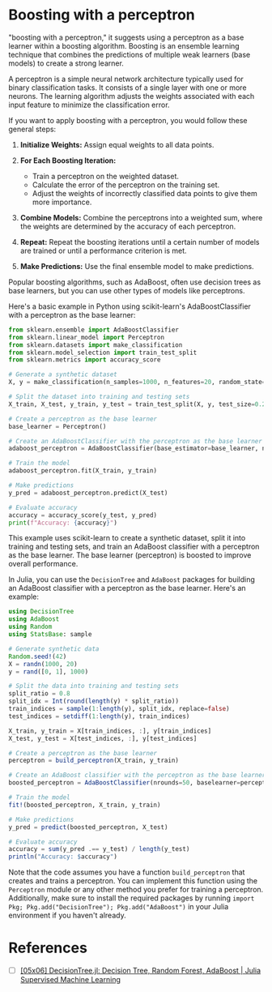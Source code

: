 # Boosting with a perceptron

"boosting with a perceptron," it suggests using a perceptron as a base learner within a boosting algorithm. Boosting is an ensemble learning technique that combines the predictions of multiple weak learners (base models) to create a strong learner.

A perceptron is a simple neural network architecture typically used for binary classification tasks. It consists of a single layer with one or more neurons. The learning algorithm adjusts the weights associated with each input feature to minimize the classification error.

If you want to apply boosting with a perceptron, you would follow these general steps:

1. **Initialize Weights:** Assign equal weights to all data points.

2. **For Each Boosting Iteration:**
   - Train a perceptron on the weighted dataset.
   - Calculate the error of the perceptron on the training set.
   - Adjust the weights of incorrectly classified data points to give them more importance.

3. **Combine Models:** Combine the perceptrons into a weighted sum, where the weights are determined by the accuracy of each perceptron.

4. **Repeat:** Repeat the boosting iterations until a certain number of models are trained or until a performance criterion is met.

5. **Make Predictions:** Use the final ensemble model to make predictions.

Popular boosting algorithms, such as AdaBoost, often use decision trees as base learners, but you can use other types of models like perceptrons.

Here's a basic example in Python using scikit-learn's AdaBoostClassifier with a perceptron as the base learner:

```python
from sklearn.ensemble import AdaBoostClassifier
from sklearn.linear_model import Perceptron
from sklearn.datasets import make_classification
from sklearn.model_selection import train_test_split
from sklearn.metrics import accuracy_score

# Generate a synthetic dataset
X, y = make_classification(n_samples=1000, n_features=20, random_state=42)

# Split the dataset into training and testing sets
X_train, X_test, y_train, y_test = train_test_split(X, y, test_size=0.2, random_state=42)

# Create a perceptron as the base learner
base_learner = Perceptron()

# Create an AdaBoostClassifier with the perceptron as the base learner
adaboost_perceptron = AdaBoostClassifier(base_estimator=base_learner, n_estimators=50, random_state=42)

# Train the model
adaboost_perceptron.fit(X_train, y_train)

# Make predictions
y_pred = adaboost_perceptron.predict(X_test)

# Evaluate accuracy
accuracy = accuracy_score(y_test, y_pred)
print(f"Accuracy: {accuracy}")
```

This example uses scikit-learn to create a synthetic dataset, split it into training and testing sets, and train an AdaBoost classifier with a perceptron as the base learner. The base learner (perceptron) is boosted to improve overall performance.

In Julia, you can use the `DecisionTree` and `AdaBoost` packages for building an AdaBoost classifier with a perceptron as the base learner. Here's an example:

```julia
using DecisionTree
using AdaBoost
using Random
using StatsBase: sample

# Generate synthetic data
Random.seed!(42)
X = randn(1000, 20)
y = rand([0, 1], 1000)

# Split the data into training and testing sets
split_ratio = 0.8
split_idx = Int(round(length(y) * split_ratio))
train_indices = sample(1:length(y), split_idx, replace=false)
test_indices = setdiff(1:length(y), train_indices)

X_train, y_train = X[train_indices, :], y[train_indices]
X_test, y_test = X[test_indices, :], y[test_indices]

# Create a perceptron as the base learner
perceptron = build_perceptron(X_train, y_train)

# Create an AdaBoost classifier with the perceptron as the base learner
boosted_perceptron = AdaBoostClassifier(nrounds=50, baselearner=perceptron)

# Train the model
fit!(boosted_perceptron, X_train, y_train)

# Make predictions
y_pred = predict(boosted_perceptron, X_test)

# Evaluate accuracy
accuracy = sum(y_pred .== y_test) / length(y_test)
println("Accuracy: $accuracy")
```

Note that the code assumes you have a function `build_perceptron` that creates and trains a perceptron. You can implement this function using the `Perceptron` module or any other method you prefer for training a perceptron. Additionally, make sure to install the required packages by running `import Pkg; Pkg.add("DecisionTree"); Pkg.add("AdaBoost")` in your Julia environment if you haven't already.

# References

- [ ] [[05x06] DecisionTree.jl: Decision Tree, Random Forest, AdaBoost | Julia Supervised Machine Learning](https://www.youtube.com/watch?v=XTApO31m3Xs)
